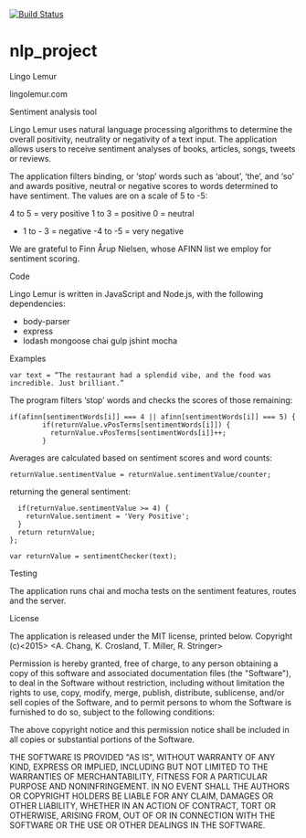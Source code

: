[![Build Status](https://travis-ci.org/timcmiller/nlp_project.svg)](https://travis-ci.org/timcmiller/nlp_project)

# nlp_project

Lingo Lemur

lingolemur.com

Sentiment analysis tool

Lingo Lemur uses natural language processing algorithms to determine the overall positivity, neutrality or negativity of a text input. The application allows users to receive sentiment analyses of books, articles, songs, tweets or reviews. 

The application filters binding, or ‘stop’ words such as ‘about’, ‘the’, and ‘so’ and awards positive, neutral or negative scores to words determined to have sentiment. The values are on a scale of 5 to -5:

4 to 5 = very positive
1 to 3  = positive
0  = neutral
- 1 to - 3 = negative
-4 to -5 = very negative

We are grateful to Finn Årup Nielsen, whose AFINN list we employ for sentiment scoring.

Code

Lingo Lemur is written in JavaScript and Node.js, with the following dependencies: 
* body-parser 
* express 
* lodash 
mongoose
chai
gulp
jshint
mocha

Examples

```
var text = “The restaurant had a splendid vibe, and the food was incredible. Just brilliant.”
```

The program filters ‘stop’ words and checks the scores of those remaining: 

```
if(afinn[sentimentWords[i]] === 4 || afinn[sentimentWords[i]] === 5) {
        if(returnValue.vPosTerms[sentimentWords[i]]) {
          returnValue.vPosTerms[sentimentWords[i]]++;
        }
```

Averages are calculated based on sentiment scores and word counts: 

```
returnValue.sentimentValue = returnValue.sentimentValue/counter;
```

returning the general sentiment: 

```
  if(returnValue.sentimentValue >= 4) {
    returnValue.sentiment = 'Very Positive';
  }
  return returnValue;
};

var returnValue = sentimentChecker(text);
```

Testing

The application runs chai and mocha tests on the sentiment features, routes and the server.

License

The application is released under the MIT license, printed below.
Copyright (c)<2015> <A. Chang, K. Crosland, T. Miller, R. Stringer>
 
Permission is hereby granted, free of charge, to any person obtaining a copy
of this software and associated documentation files (the "Software"), to deal
in the Software without restriction, including without limitation the rights
to use, copy, modify, merge, publish, distribute, sublicense, and/or sell
copies of the Software, and to permit persons to whom the Software is
furnished to do so, subject to the following conditions:



The above copyright notice and this permission notice shall be included in
all copies or substantial portions of the Software.



THE SOFTWARE IS PROVIDED "AS IS", WITHOUT WARRANTY OF ANY KIND, EXPRESS OR
IMPLIED, INCLUDING BUT NOT LIMITED TO THE WARRANTIES OF MERCHANTABILITY,
FITNESS FOR A PARTICULAR PURPOSE AND NONINFRINGEMENT.  IN NO EVENT SHALL THE
AUTHORS OR COPYRIGHT HOLDERS BE LIABLE FOR ANY CLAIM, DAMAGES OR OTHER
LIABILITY, WHETHER IN AN ACTION OF CONTRACT, TORT OR OTHERWISE, ARISING FROM,
OUT OF OR IN CONNECTION WITH THE SOFTWARE OR THE USE OR OTHER DEALINGS IN
THE SOFTWARE.


